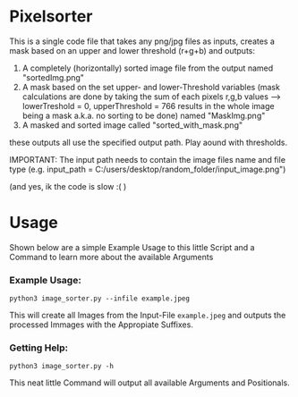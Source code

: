 # Pixelsorter
This is a single code file that takes any png/jpg files as inputs, creates a mask based on an upper and lower threshold (r+g+b) and outputs:

1. A completely (horizontally) sorted image file from the output named "sortedImg.png"
2. A mask based on the set upper- and lower-Threshold variables (mask calculations are done by taking the sum of each pixels r,g,b values --> lowerTreshold = 0, upperThreshold = 766 results in the whole image being a mask a.k.a. no sorting to be done) named "MaskImg.png"
3. A masked and sorted image called "sorted_with_mask.png"


these outputs all use the specified output path. Play aound with thresholds. 

IMPORTANT:
The input path needs to contain the image files name and file type (e.g. input_path = C:/users/desktop/random_folder/input_image.png")


(and yes, ik the code is slow :(  )


# Usage

Shown below are a simple Example Usage to this little Script and a Command to learn more about the available Arguments
### Example Usage:
```console
python3 image_sorter.py --infile example.jpeg
```

This will create all Images from the Input-File `example.jpeg` and outputs the processed Immages with the Appropiate Suffixes.

### Getting Help:

```console
python3 image_sorter.py -h
```

This neat little Command will output all available Arguments and Positionals.